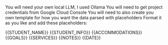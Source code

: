 You will need your own local LLM, I used Ollama
You will need to get project credentials from Google Cloud Console
You will need to also create you own template for how you want the data parsed with placeholders
Format it as you like and add these placeholders:

{{STUDENT_NAME}}
{{STUDENT_INFO}}
{{ACCOMMODATIONS}}
{{GOALS}}
{{SERVICES}}
{{NOTES}}
{{DATE}}

